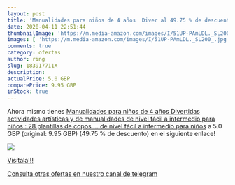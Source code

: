 ```yaml
---
layout: post
title: 'Manualidades para niños de 4 años  Diver al 49.75 % de descuento'
date: 2020-04-11 22:51:44
thumbnailImage: 'https://m.media-amazon.com/images/I/51UP-PAmLDL._SL200_.jpg'
images: [ 'https://m.media-amazon.com/images/I/51UP-PAmLDL._SL200_.jpg' ]
comments: true
category: ofertas
author: ring
slug: 183917711X
description:
actualPrice: 5.0 GBP
comparePrice: 9.95 GBP
inStock: true
---
```


Ahora mismo tienes [Manualidades para niños de 4 años  Divertidas actividades artísticas y de manualidades de nivel fácil a intermedio para niños : 28 plantillas de copos ... de nivel fácil a intermedio para niños](https://www.amazon.com/dp/183917711X/?tag=redken08-20) a 5.0 GBP (original: 9.95 GBP) (49.75 %  de descuento) en el siguiente enlace!

[![](https://m.media-amazon.com/images/I/51UP-PAmLDL._SL200_.jpg)](https://www.amazon.com/dp/183917711X/?tag=redken08-20)

[Visítala!!!](https://www.amazon.com/dp/183917711X/?tag=redken08-20)

[Consulta otras ofertas en nuestro canal de telegram](https://t.me/s/ofertas25)
